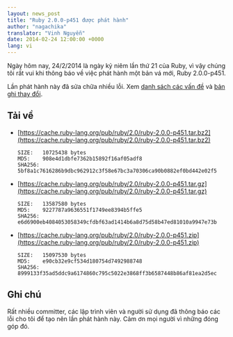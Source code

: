 ```yaml
---
layout: news_post
title: "Ruby 2.0.0-p451 được phát hành"
author: "nagachika"
translator: "Vinh Nguyễn"
date: 2014-02-24 12:00:00 +0000
lang: vi
---
```


Ngày hôm nay, 24/2/2014 là ngày kỷ niêm lần thứ 21 của Ruby, vì vậy chúng
tôi rất vui khi thông báo về việc phát hành một bản vá mới, Ruby 2.0.0-p451.

Lần phát hành này đã sửa chữa nhiều lỗi.
Xem [danh sách các vấn đề](https://bugs.ruby-lang.org/projects/ruby-200/issues?set_filter=1&amp;status_id=5)
và [bản ghi thay đổi](https://svn.ruby-lang.org/repos/ruby/tags/v2_0_0_451/ChangeLog).

## Tải về

* [https://cache.ruby-lang.org/pub/ruby/2.0/ruby-2.0.0-p451.tar.bz2](https://cache.ruby-lang.org/pub/ruby/2.0/ruby-2.0.0-p451.tar.bz2)

      SIZE:   10725438 bytes
      MD5:    908e4d1dbfe7362b15892f16af05adf8
      SHA256: 5bf8a1c7616286b9dbc962912c3f58e67bc3a70306ca90b0882ef0bd442e02f5

* [https://cache.ruby-lang.org/pub/ruby/2.0/ruby-2.0.0-p451.tar.gz](https://cache.ruby-lang.org/pub/ruby/2.0/ruby-2.0.0-p451.tar.gz)

      SIZE:   13587580 bytes
      MD5:    9227787a9636551f1749ee8394b5ffe5
      SHA256: e6d6900eb4084053058349cfdbf63ad1414b6a8d75d58b47ed81010a9947e73b

* [https://cache.ruby-lang.org/pub/ruby/2.0/ruby-2.0.0-p451.zip](https://cache.ruby-lang.org/pub/ruby/2.0/ruby-2.0.0-p451.zip)

      SIZE:   15097530 bytes
      MD5:    e90cb32e9cf534d180754d7492988748
      SHA256: 8999133f35ad5ddc9a6174860c795c5022e3868ff3b6587448b86af81ea2d5ec

## Ghi chú

Rất nhiều committer, các lập trình viên và người sử dụng đã thông báo các lỗi
cho tôi để tạo nên lần phát hành này. Cảm ơn mọi người vì những đóng góp đó.

